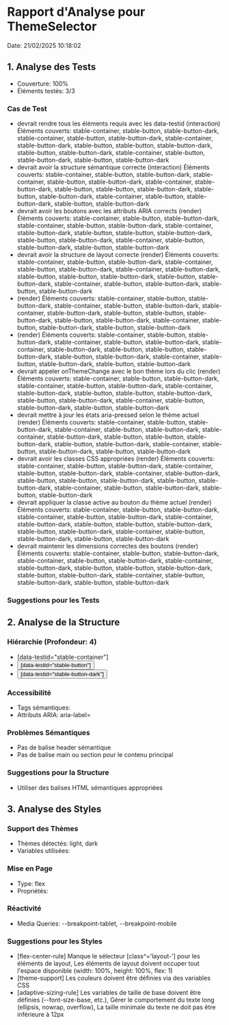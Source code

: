 # Rapport d'Analyse pour ThemeSelector

Date: 21/02/2025 10:18:02

## 1. Analyse des Tests

- Couverture: 100%
- Éléments testés: 3/3

### Cas de Test

- devrait rendre tous les éléments requis avec les data-testid (interaction)
  Éléments couverts: stable-container, stable-button, stable-button-dark, stable-container, stable-button, stable-button-dark, stable-container, stable-button-dark, stable-button, stable-button, stable-button-dark, stable-button, stable-button-dark, stable-container, stable-button, stable-button-dark, stable-button, stable-button-dark
- devrait avoir la structure sémantique correcte (interaction)
  Éléments couverts: stable-container, stable-button, stable-button-dark, stable-container, stable-button, stable-button-dark, stable-container, stable-button-dark, stable-button, stable-button, stable-button-dark, stable-button, stable-button-dark, stable-container, stable-button, stable-button-dark, stable-button, stable-button-dark
- devrait avoir les boutons avec les attributs ARIA corrects (render)
  Éléments couverts: stable-container, stable-button, stable-button-dark, stable-container, stable-button, stable-button-dark, stable-container, stable-button-dark, stable-button, stable-button, stable-button-dark, stable-button, stable-button-dark, stable-container, stable-button, stable-button-dark, stable-button, stable-button-dark
- devrait avoir la structure de layout correcte (render)
  Éléments couverts: stable-container, stable-button, stable-button-dark, stable-container, stable-button, stable-button-dark, stable-container, stable-button-dark, stable-button, stable-button, stable-button-dark, stable-button, stable-button-dark, stable-container, stable-button, stable-button-dark, stable-button, stable-button-dark
- (render)
  Éléments couverts: stable-container, stable-button, stable-button-dark, stable-container, stable-button, stable-button-dark, stable-container, stable-button-dark, stable-button, stable-button, stable-button-dark, stable-button, stable-button-dark, stable-container, stable-button, stable-button-dark, stable-button, stable-button-dark
- (render)
  Éléments couverts: stable-container, stable-button, stable-button-dark, stable-container, stable-button, stable-button-dark, stable-container, stable-button-dark, stable-button, stable-button, stable-button-dark, stable-button, stable-button-dark, stable-container, stable-button, stable-button-dark, stable-button, stable-button-dark
- devrait appeler onThemeChange avec le bon thème lors du clic (render)
  Éléments couverts: stable-container, stable-button, stable-button-dark, stable-container, stable-button, stable-button-dark, stable-container, stable-button-dark, stable-button, stable-button, stable-button-dark, stable-button, stable-button-dark, stable-container, stable-button, stable-button-dark, stable-button, stable-button-dark
- devrait mettre à jour les états aria-pressed selon le thème actuel (render)
  Éléments couverts: stable-container, stable-button, stable-button-dark, stable-container, stable-button, stable-button-dark, stable-container, stable-button-dark, stable-button, stable-button, stable-button-dark, stable-button, stable-button-dark, stable-container, stable-button, stable-button-dark, stable-button, stable-button-dark
- devrait avoir les classes CSS appropriées (render)
  Éléments couverts: stable-container, stable-button, stable-button-dark, stable-container, stable-button, stable-button-dark, stable-container, stable-button-dark, stable-button, stable-button, stable-button-dark, stable-button, stable-button-dark, stable-container, stable-button, stable-button-dark, stable-button, stable-button-dark
- devrait appliquer la classe active au bouton du thème actuel (render)
  Éléments couverts: stable-container, stable-button, stable-button-dark, stable-container, stable-button, stable-button-dark, stable-container, stable-button-dark, stable-button, stable-button, stable-button-dark, stable-button, stable-button-dark, stable-container, stable-button, stable-button-dark, stable-button, stable-button-dark
- devrait maintenir les dimensions correctes des boutons (render)
  Éléments couverts: stable-container, stable-button, stable-button-dark, stable-container, stable-button, stable-button-dark, stable-container, stable-button-dark, stable-button, stable-button, stable-button-dark, stable-button, stable-button-dark, stable-container, stable-button, stable-button-dark, stable-button, stable-button-dark

### Suggestions pour les Tests

## 2. Analyse de la Structure

### Hiérarchie (Profondeur: 4)

- <div> [data-testid="stable-container"]
- <button> [data-testid="stable-button"]
- <button> [data-testid="stable-button-dark"]

### Accessibilité

- Tags sémantiques:
- Attributs ARIA: aria-label=

### Problèmes Sémantiques

- Pas de balise header sémantique
- Pas de balise main ou section pour le contenu principal

### Suggestions pour la Structure

- Utiliser des balises HTML sémantiques appropriées

## 3. Analyse des Styles

### Support des Thèmes

- Thèmes détectés: light, dark
- Variables utilisées:

### Mise en Page

- Type: flex
- Propriétés:

### Réactivité

- Media Queries: --breakpoint-tablet, --breakpoint-mobile

### Suggestions pour les Styles

- [flex-center-rule] Manque le sélecteur [class^='layout-'] pour les éléments de layout, Les éléments de layout doivent occuper tout l'espace disponible (width: 100%, height: 100%, flex: 1)
- [theme-support] Les couleurs doivent être définies via des variables CSS
- [adaptive-sizing-rule] Les variables de taille de base doivent être définies (--font-size-base, etc.), Gérer le comportement du texte long (ellipsis, nowrap, overflow), La taille minimale du texte ne doit pas être inférieure à 12px
